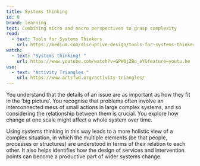 ```yaml
---
title: Systems thinking
id: 8
brand: learning
text: Combining micro and macro perspectives to grasp complexity
read:
  - text: Tools for Systems Thinkers
    url: https://medium.com/disruptive-design/tools-for-systems-thinkers-the-6-fundamental-concepts-of-systems-thinking-379cdac3dc6a
watch:
  - text: "Systems thinking! "
    url: https://www.youtube.com/watch?v=GPW0j2Bo_eY&feature=youtu.be
use:
  - text: "Activity Triangles "
    url: https://www.artsfwd.org/activity-triangles/
---
```

You understand that the details of an issue are as important as how they fit in the ‘big picture’. You recognise that problems often involve an interconnected mess of small actions in large complex systems, and so considering the relationship between them is crucial. You explore how change at one scale might affect a whole system over time.

Using systems thinking in this way leads to a more holistic view of a complex situation, in which the multiple elements (be that people, processes or structures) are understood in terms of their relation to each other. It also helps identifies how the design of services and intervention points can become a productive part of wider systems change.